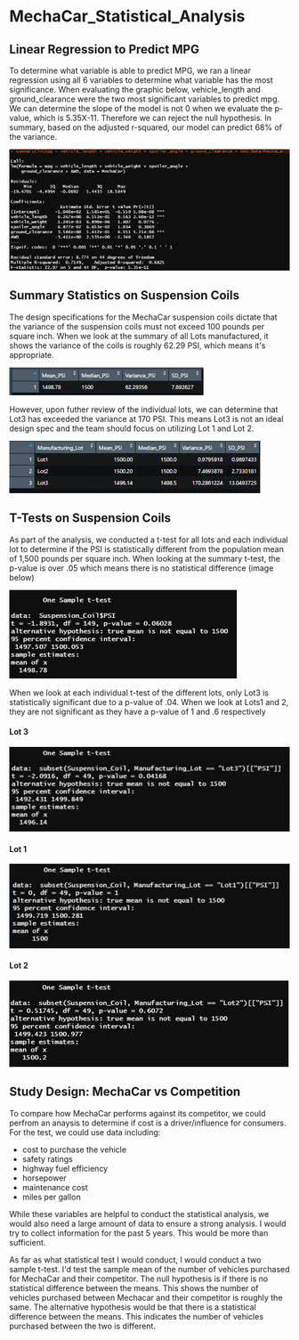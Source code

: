 # MechaCar_Statistical_Analysis

## Linear Regression to Predict MPG
To determine what variable is able to predict MPG, we ran a linear regression using all 6 variables to determine what variable has the most significance. When evaluating the graphic below, vehicle_length and ground_clearance were the two most significant variables to predict mpg. We can determine the slope of the model is not 0 when we evaluate the p-value, which is 5.35X-11. Therefore we can reject the null hypothesis. In summary, based on the adjusted r-squared, our model can predict 68% of the variance.

![Linear_Regression](Linear_Regression_6_variables.png)

## Summary Statistics on Suspension Coils
The design specifications for the MechaCar suspension coils dictate that the variance of the suspension coils must not exceed 100 pounds per square inch. When we look at the summary of all Lots manufactured, it shows the variance of the coils is roughly 62.29 PSI, which means it's appropriate. 

![Total_Summary](total_summary.png)

However, upon futher review of the individual lots, we can determine that Lot3 has exceeded the variance at 170 PSI. This means Lot3 is not an ideal design spec and the team should focus on utilizing Lot 1 and Lot 2.

![Lot_Summary](lot_summary.png)

## T-Tests on Suspension Coils
As part of the analysis, we conducted a t-test for all lots and each individual lot to determine if the PSI is statistically different from the population mean of 1,500 pounds per square inch. When looking at the summary t-test, the p-value is over .05 which means there is no statistical difference (image below)

![T_test_Summary](t_test_summary.png)

When we look at each individual t-test of the different lots, only Lot3 is statistically significant due to a p-value of .04. When we look at Lots1 and 2, they are not significant as they have a p-value of 1 and .6 respectively
#### Lot 3
![Lot3_T_test](t_test_lot3.png)
#### Lot 1
![Lot3_T_test](t_test_lot1.png)
#### Lot 2
![Lot3_T_test](t_test_lot2.png)

## Study Design: MechaCar vs Competition
To compare how  MechaCar performs against its competitor, we could perfrom an anaysis to determine if cost is a driver/influence for consumers. For the test, we could use data including:
- cost to purchase the vehicle
- safety ratings
- highway fuel efficiency
- horsepower
- maintenance cost
- miles per gallon

While these variables are helpful to conduct the statistical analysis, we would also need a large amount of data to ensure a strong analysis. I would try to collect information for the past 5 years. This would be more than sufficient.

As far as what statistical test I would conduct, I would conduct a two sample t-test. I'd test the sample mean of the number of vehicles purchased for MechaCar and their competitor. The null hypothesis is if there is no statistical difference between the means. This shows the number of vehicles purchased between Mechacar and their competitor is roughly the same. The alternative hypothesis would be that there is a statistical difference between the means. This indicates the number of vehicles purchased between the two is different.
